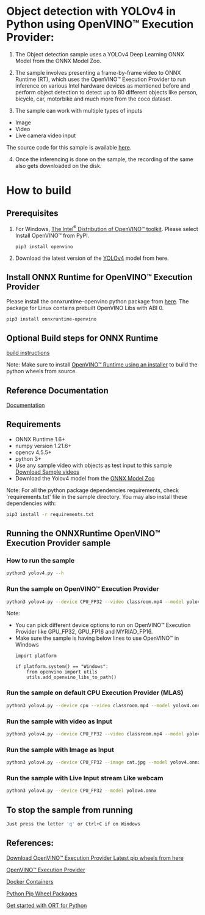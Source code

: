 # Object detection with YOLOv4 in Python using OpenVINO™ Execution Provider:

1. The Object detection sample uses a YOLOv4 Deep Learning ONNX Model from the ONNX Model Zoo.

2. The sample involves presenting a frame-by-frame video to ONNX Runtime (RT), which uses the OpenVINO™ Execution Provider to run inference on various Intel hardware devices as mentioned before and perform object detection to detect up to 80 different objects like person, bicycle, car, motorbike and much more from the coco dataset.

3. The sample can work with multiple types of inputs
* Image
* Video
* Live camera video input

The source code for this sample is available [here](https://github.com/microsoft/onnxruntime-inference-examples/tree/main/python/OpenVINO_EP/yolov4_object_detection).

4. Once the inferencing is done on the sample, the recording of the same also gets downloaded on the disk.

# How to build

## Prerequisites
1. For Windows, [The Intel<sup>®</sup> Distribution of OpenVINO™ toolkit](https://docs.openvino.ai/latest/openvino_docs_install_guides_installing_openvino_windows_header.html#doxid-openvino-docs-install-guides-installing-openvino-windows-header).
   Please select Install OpenVINO™ from PyPI.
   ```
   pip3 install openvino
   ```
2. Download the latest version of the [YOLOv4](https://github.com/onnx/models/tree/master/vision/object_detection_segmentation/yolov4) model from here.

## Install ONNX Runtime for OpenVINO™ Execution Provider
Please install the onnxruntime-openvino python package from [here](https://pypi.org/project/onnxruntime-openvino/1.11.0/). The package for Linux contains prebuilt OpenVINO Libs with ABI 0.
```
pip3 install onnxruntime-openvino
```

## Optional Build steps for ONNX Runtime
[build instructions](https://onnxruntime.ai/docs/build/eps.html#openvino)

Note: Make sure to install [OpenVINO™ Runtime using an installer](https://docs.openvino.ai/latest/openvino_docs_install_guides_install_runtime.html) to build the python wheels from source.

## Reference Documentation
[Documentation](https://onnxruntime.ai/docs/execution-providers/OpenVINO-ExecutionProvider.html)

## Requirements
* ONNX Runtime 1.6+
* numpy version 1.21.6+
* opencv 4.5.5+
* python 3+
* Use any sample video with objects as test input to this sample [Download Sample videos](https://github.com/intel-iot-devkit/sample-videos)
* Download the Yolov4 model from the [ONNX Model Zoo](https://github.com/onnx/models/tree/main/vision/object_detection_segmentation/yolov4)

Note: For all the python package dependencies requirements, check 'requirements.txt' file in the sample directory. You may also install these dependencies with:
```bash
pip3 install -r requirements.txt
```

## Running the ONNXRuntime OpenVINO™ Execution Provider sample

### How to run the sample
```bash
python3 yolov4.py --h
```

### Run the sample on OpenVINO™ Execution Provider
```bash
python3 yolov4.py --device CPU_FP32 --video classroom.mp4 --model yolov4.onnx
```
Note:
* You can pick different device options to run on OpenVINO™ Execution Provider like GPU_FP32, GPU_FP16 and MYRIAD_FP16.
* Make sure the sample is having below lines to use OpenVINO™ in Windows
	```
	import platform

	if platform.system() == "Windows":
		from openvino import utils
		utils.add_openvino_libs_to_path()
	```

### Run the sample on default CPU Execution Provider (MLAS)
```bash
python3 yolov4.py --device cpu --video classroom.mp4 --model yolov4.onnx
```

### Run the sample with video as Input
```bash
python3 yolov4.py --device CPU_FP32 --video classroom.mp4 --model yolov4.onnx
```

### Run the sample with Image as Input
```bash
python3 yolov4.py --device CPU_FP32 --image cat.jpg --model yolov4.onnx
```

### Run the sample with Live Input stream Like webcam
```bash
python3 yolov4.py --device CPU_FP32 --model yolov4.onnx
```

## To stop the sample from running
```bash
Just press the letter 'q' or Ctrl+C if on Windows
```

## References:

[Download OpenVINO™ Execution Provider Latest pip wheels from here](https://pypi.org/project/onnxruntime-openvino/)

[OpenVINO™ Execution Provider](https://www.intel.com/content/www/us/en/artificial-intelligence/posts/faster-inferencing-with-one-line-of-code.html)

[Docker Containers](https://www.intel.com/content/www/us/en/artificial-intelligence/posts/openvino-execution-provider-docker-container.html)

[Python Pip Wheel Packages](https://www.intel.com/content/www/us/en/artificial-intelligence/posts/openvino-execution-provider-for-onnx-runtime.html)

[Get started with ORT for Python](https://onnxruntime.ai/docs/get-started/with-python.html)

